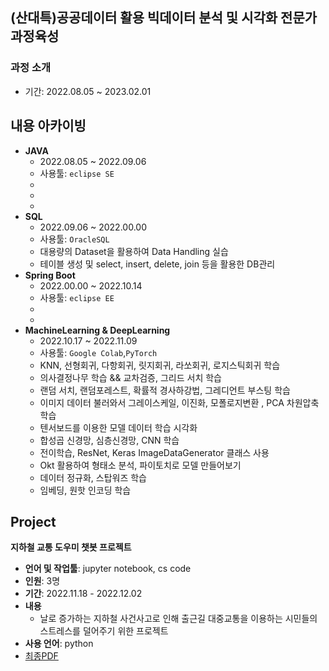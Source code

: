 ## (산대특)공공데이터 활용 빅데이터 분석 및 시각화 전문가 과정육성

### 과정 소개
  - 기간: 2022.08.05 ~ 2023.02.01


## 내용 아카이빙

  - __JAVA__
    - 2022.08.05 ~ 2022.09.06
    - 사용툴: `eclipse SE`
    - 
    - 
    - 
  - __SQL__
    - 2022.09.06 ~ 2022.00.00
    - 사용툴: `OracleSQL`
    - 대용량의 Dataset을 활용하여 Data Handling 실습
    - 테이블 생성 및 select, insert, delete, join 등을 활용한 DB관리
  - __Spring Boot__
    - 2022.00.00 ~ 2022.10.14
    - 사용툴: `eclipse EE`
    -
    -
  - __MachineLearning & DeepLearning__
    - 2022.10.17 ~ 2022.11.09
    - 사용툴: `Google Colab`,`PyTorch`
    - KNN, 선형회귀, 다항회귀, 릿지회귀, 라쏘회귀, 로지스틱회귀 학습
    - 의사결정나무 학습 && 교차검증, 그리드 서치 학습
    - 랜덤 서치, 랜덤포레스트, 확률적 경사하강법, 그레디언트 부스팅 학습
    - 이미지 데이터 불러와서 그레이스케일, 이진화, 모폴로지변환 , PCA 차원압축 학습
    - 텐서보드를 이용한 모델 데이터 학습 시각화
    - 합성곱 신경망, 심층신경망, CNN 학습
    - 전이학습, ResNet, Keras ImageDataGenerator 클래스 사용
    - Okt 활용하여 형태소 분석, 파이토치로 모델 만들어보기 
    - 데이터 정규화, 스탑워즈 학습
    - 임베딩, 원핫 인코딩 학습

## Project

 **지하철 교통 도우미 챗봇 프로젝트**  
- **언어 및 작업툴**: jupyter notebook, cs code 
- **인원**: 3명  
- **기간**: 2022.11.18 - 2022.12.02  
- **내용**
  - 날로 증가하는 지하철 사건사고로 인해 출근길 대중교통을 이용하는 시민들의 스트레스를 덜어주기 위한 프로젝트
- **사용 언어**: python
- [최종PDF](https://www.google.com/search?q=%EB%84%A4%EC%9D%B4%EB%B2%84&oq=%EB%84%A4%EC%9D%B4%EB%B2%84&aqs=chrome..69i57j69i59j0i131i433i512l3j69i61j69i60j69i61.1898j0j7&sourceid=chrome&ie=UTF-8)
